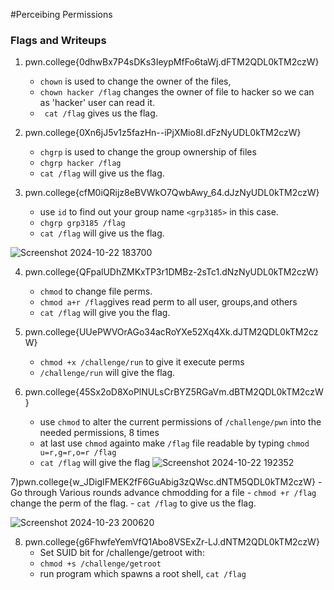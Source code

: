 #Perceibing Permissions

### Flags and Writeups

1) pwn.college{0dhwBx7P4sDKs3IeypMfFo6taWj.dFTM2QDL0kTM2czW}
    - `chown` is used to change the owner of the files, 
    - `chown hacker /flag` changes the owner of file to hacker so we can as 'hacker' user can read it.  
    - ` cat /flag` gives us the flag. 

2) pwn.college{0Xn6jJ5v1z5fazHn--iPjXMio8I.dFzNyUDL0kTM2czW}
    - `chgrp` is used to change the group ownership of files
    - `chgrp hacker /flag` 
    - `cat /flag` will give us the flag. 

3) pwn.college{cfM0iQRijz8eBVWkO7QwbAwy_64.dJzNyUDL0kTM2czW}
    - use `id` to find out your group name `<grp3185>` in this case.
    - `chgrp grp3185 /flag`
    - `cat /flag` will give us the flag. 

![Screenshot 2024-10-22 183700](https://github.com/user-attachments/assets/b4f466ea-4fb6-4964-ad95-af175717d042)

4) pwn.college{QFpalUDhZMKxTP3r1DMBz-2sTc1.dNzNyUDL0kTM2czW}
    - `chmod` to change file perms. 
    - `chmod a+r /flag`gives read perm to all user, groups,and others
    - `cat /flag` will give you the flag. 

5) pwn.college{UUePWVOrAGo34acRoYXe52Xq4Xk.dJTM2QDL0kTM2czW}
    - `chmod +x /challenge/run` to give it execute perms
    - `/challenge/run` will give the flag.

6) pwn.college{45Sx2oD8XoPlNULsCrBYZ5RGaVm.dBTM2QDL0kTM2czW}
   - use `chmod` to alter the current permissions of `/challenge/pwn` into the needed permissions, 8 times
   - at last use `chmod` againto make `/flag` file readable by typing `chmod u=r,g=r,o=r /flag`
   - `cat /flag` will give the flag
![Screenshot 2024-10-22 192352](https://github.com/user-attachments/assets/f2bf02e8-c068-4332-8b22-05f2dad0d94a)

7)pwn.college{w_JDigIFMEK2fF6GuAbig3zQWsc.dNTM5QDL0kTM2czW}
    - Go through Various rounds advance chmodding for a file
    - `chmod +r /flag` change the perm of the flag. 
    - `cat /flag` to give us the flag.

![Screenshot 2024-10-23 200620](https://github.com/user-attachments/assets/d64b6c5d-f4ff-49c5-aef3-bb2690adb977)

8) pwn.college{g6FhwfeYemVfQ1Abo8VSExZr-LJ.dNTM2QDL0kTM2czW}
    - Set SUID bit for /challenge/getroot with:
    - `chmod +s /challenge/getroot`
    - run program which spawns a root shell, `cat /flag`
